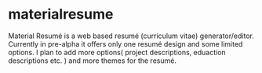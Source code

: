 # materialresume
Material Resumé is a web based resumé (curriculum vitae) generator/editor. Currently in pre-alpha it offers only one resumé design and some limited options. I plan to add more options( project descriptions, eduaction descriptions etc. ) and more themes for the resumé.
